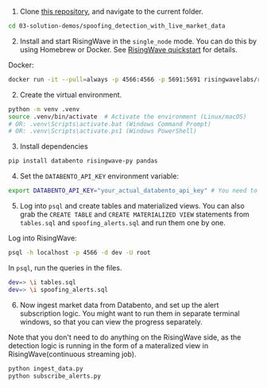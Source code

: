 1. Clone [this repository](https://github.com/risingwavelabs/awesome-stream-processing), and navigate to the current folder.

```bash
cd 03-solution-demos/spoofing_detection_with_live_market_data
```

2. Install and start RisingWave in the `single_node` mode. You can do this by using Homebrew or Docker. See [RisingWave quickstart](https://docs.risingwave.com/get-started/quickstart) for details.

  Docker:
```bash
docker run -it --pull=always -p 4566:4566 -p 5691:5691 risingwavelabs/risingwave:latest single_node
```

2. Create the virtual environment.

```bash
python -m venv .venv
source .venv/bin/activate  # Activate the environment (Linux/macOS)
# OR: .venv\Scripts\activate.bat (Windows Command Prompt)
# OR: .venv\Scripts\activate.ps1 (Windows PowerShell)
```
3. Install dependencies
```bash
pip install databento risingwave-py pandas
```

4.  Set the `DATABENTO_API_KEY` environment variable:
```bash
export DATABENTO_API_KEY="your_actual_databento_api_key" # You need to sign up at Databento first and then grab your API key.
```

5. Log into `psql` and create tables and materialized views. You can also grab the `CREATE TABLE` and `CREATE MATERIALIZED VIEW` statements from `tables.sql` and `spoofing_alerts.sql` and run them one by one.

Log into RisingWave:
```bash
psql -h localhost -p 4566 -d dev -U root
```
In `psql`, run the queries in the files.
```bash label="Create the tables and materialized view"
dev=> \i tables.sql
dev=> \i spoofing_alerts.sql
```

6.  Now ingest market data from Databento, and set up the alert subscription logic. You might want to run them in separate terminal windows, so that you can view the progress separately.

Note that you don't need to do anything on the RisingWave side, as the detection logic is running in the form of a materalized view in       RisingWave(continuous streaming job).

```bash
python ingest_data.py
python subscribe_alerts.py
```
